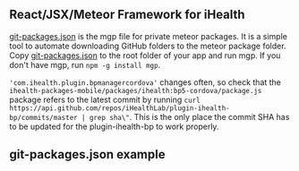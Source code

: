 ## React/JSX/Meteor Framework for iHealth

[git-packages.json](https://github.com/iHealthLab/framework-iHealth/blob/master/ihealth-packages-mobile/git-packages.json) is the mgp file for private meteor packages. It is a simple tool to automate downloading GitHub folders to the meteor package folder. Copy [git-packages.json](https://github.com/iHealthLab/framework-iHealth/blob/master/ihealth-packages-mobile/git-packages.json) to the root folder of your app and run mgp. If you don't have mgp, run ```npm -g install mgp```.

```'com.ihealth.plugin.bpmanagercordova'``` changes often, so check that the ```ihealth-packages-mobile/packages/ihealth:bp5-cordova/package.js``` package refers to the latest commit by running ```curl https://api.github.com/repos/iHealthLab/plugin-ihealth-bp/commits/master | grep sha\"```. This is the only place the commit SHA has to be updated for the plugin-ihealth-bp to work properly.

## git-packages.json example
```

